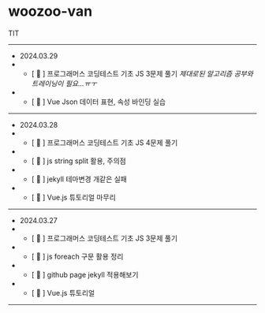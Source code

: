 # woozoo-van

TIT

---

- 2024.03.29
- - [ :blue_heart: ] 프로그래머스 코딩테스트 기초 JS 3문제 풀기
*제대로된 알고리즘 공부와 트레이닝이 필요...ㅠㅜ*
- - [ :blue_heart: ] Vue Json 데이터 표현, 속성 바인딩 실습

---

- 2024.03.28
- - [ :blue_heart: ] 프로그래머스 코딩테스트 기초 JS 4문제 풀기
- - [ :blue_heart: ] js string split 활용, 주의점
- - [ :blue_heart: ] jekyll 테마변경 개같은 실패
- - [ :blue_heart: ] Vue.js 튜토리얼 마무리

---

- 2024.03.27
- - [ :blue_heart: ] 프로그래머스 코딩테스트 기초 JS 3문제 풀기
- - [ :blue_heart: ] js foreach 구문 활용 정리
- - [ :blue_heart: ] github page jekyll 적용해보기
- - [ :blue_heart: ] Vue.js 튜토리얼

---
